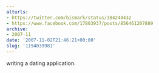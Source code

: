 ```yaml
---
alturls:
- https://twitter.com/bismark/status/384240432
- https://www.facebook.com/17803937/posts/856461207889
archive:
- 2007-11
date: '2007-11-02T21:46:21+00:00'
slug: '1194039981'
---
```


writing a dating application.

